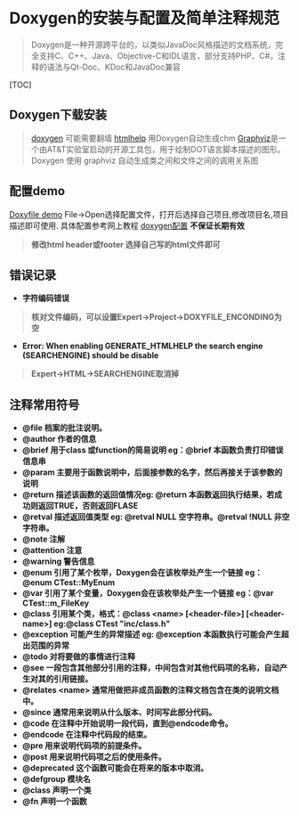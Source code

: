 # Doxygen的安装与配置及简单注释规范

>Doxygen是一种开源跨平台的，以类似JavaDoc风格描述的文档系统，完全支持C、C++、Java、Objective-C和IDL语言，部分支持PHP、C#。注释的语法与Qt-Doc、KDoc和JavaDoc兼容

[TOC]

## Doxygen下载安装

>[doxygen](http://www.stack.nl/~dimitri/doxygen/download.html) 可能需要翻墙
>[htmlhelp](https://msdn.microsoft.com/en-us/library/ms669985.aspx) 用Doxygen自动生成chm
>[Graphviz](http://www.skycn.com/soft/appid/6971.html)是一个由AT&T实验室启动的开源工具包，用于绘制DOT语言脚本描述的图形。Doxygen 使用 graphviz 自动生成类之间和文件之间的调用关系图

## 配置demo

[Doxyfile demo](./Doxyfile) File->Open选择配置文件，打开后选择自己项目,修改项目名,项目描述即可使用. 具体配置参考网上教程 [doxygen配置](https://blog.csdn.net/andy_93/article/details/53125776) <strong>不保证长期有效<strong>

>修改html header或footer 选择自己写的html文件即可

## 错误记录

- 字符编码错误

>核对文件编码，可以设置Expert->Project->DOXYFILE_ENCONDING为空

- Error: When enabling GENERATE_HTMLHELP the search engine (SEARCHENGINE) should be disable

>Expert->HTML->SEARCHENGINE取消掉

## 注释常用符号

- @file 档案的批注说明。
- @author 作者的信息
- @brief 用于class 或function的简易说明 eg：@brief 本函数负责打印错误信息串
- @param 主要用于函数说明中，后面接参数的名字，然后再接关于该参数的说明
- @return 描述该函数的返回值情况eg: @return 本函数返回执行结果，若成功则返回TRUE，否则返回FLASE
- @retval 描述返回值类型 eg: @retval NULL 空字符串。@retval !NULL 非空字符串。
- @note 注解
- @attention 注意
- @warning 警告信息
- @enum 引用了某个枚举，Doxygen会在该枚举处产生一个链接 eg：@enum CTest::MyEnum
- @var 引用了某个变量，Doxygen会在该枚举处产生一个链接 eg：@var CTest::m_FileKey
- @class 引用某个类，格式：@class \<name\> [\<header-file\>] [\<header-name\>] eg:@class CTest "inc/class.h"
- @exception 可能产生的异常描述 eg: @exception 本函数执行可能会产生超出范围的异常
- @todo 对将要做的事情进行注释
- @see 一段包含其他部分引用的注释，中间包含对其他代码项的名称，自动产生对其的引用链接。
- @relates \<name\> 通常用做把非成员函数的注释文档包含在类的说明文档中。
- @since 通常用来说明从什么版本、时间写此部分代码。
- @code  在注释中开始说明一段代码，直到@endcode命令。
- @endcode  在注释中代码段的结束。
- @pre 用来说明代码项的前提条件。
- @post 用来说明代码项之后的使用条件。
- @deprecated 这个函数可能会在将来的版本中取消。
- @defgroup 模块名
- @class 声明一个类
- @fn 声明一个函数